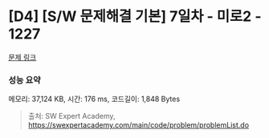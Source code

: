 # [D4] [S/W 문제해결 기본] 7일차 - 미로2 - 1227 

[문제 링크](https://swexpertacademy.com/main/code/problem/problemDetail.do?contestProbId=AV14wL9KAGkCFAYD) 

### 성능 요약

메모리: 37,124 KB, 시간: 176 ms, 코드길이: 1,848 Bytes



> 출처: SW Expert Academy, https://swexpertacademy.com/main/code/problem/problemList.do